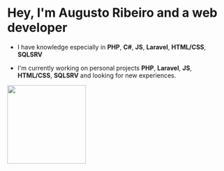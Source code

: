 # Hey, I'm Augusto Ribeiro and a web developer
- I have knowledge especially in <strong>PHP</strong>, <strong>C#</strong>, <strong>JS</strong>, <strong>Laravel</strong>, <strong>HTML/CSS</strong>, <strong>SQLSRV</strong>

- I'm currently working on personal projects <strong>PHP</strong>, <strong>Laravel</strong>, <strong>JS</strong>, <strong>HTML/CSS</strong>, <strong>SQLSRV</strong>
  and looking for new experiences.
  
<div>
  <a href="https://github.com/augustorib">
  <img height="180em" src="https://github-readme-stats.vercel.app/api?    username=augustorib&show_owner=true&show_icons=true&theme=github_dark&include_all_commits=true&count_private=true%22/%3E
  <img height="180em" src="https://github-readme-stats.vercel.app/api/top-langs/?username=augustorib&layout=compact&langs_count=16&theme=github_dark%22/%3E
   </a>
</div>

<div>
     <a href="https://www.linkedin.com/in/augusto-ribeiro-9797121b2/" target="_blank" rel="noopener" ><img src="https://img.shields.io/badge/LinkedIn-0077B5?style=for-  the-badge&logo=linkedin&logoColor=white%22%3E</a>
</div>
